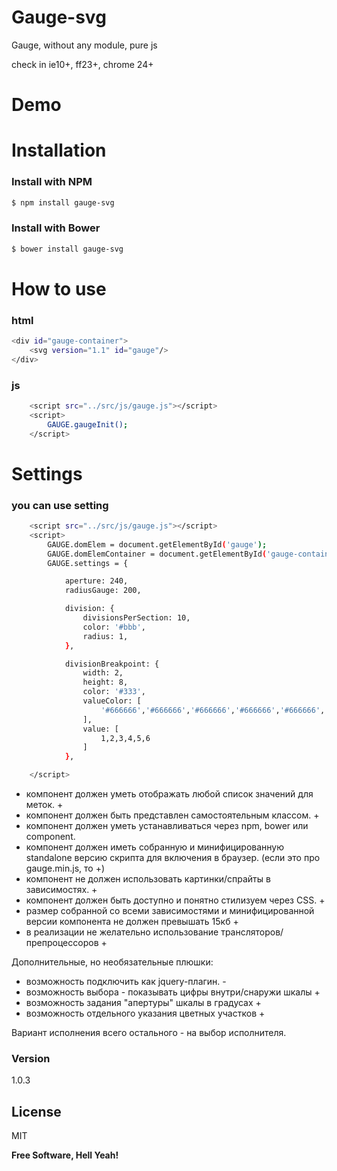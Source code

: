 # Gauge-svg

Gauge, without any module, pure js

check in ie10+, ff23+, chrome 24+

# Demo

# Installation

### Install with NPM
```sh
$ npm install gauge-svg
```

### Install with Bower
```sh
$ bower install gauge-svg
```

# How to use

### html
```sh
<div id="gauge-container">
    <svg version="1.1" id="gauge"/>
</div>
```

### js

```sh
    <script src="../src/js/gauge.js"></script>
    <script>
        GAUGE.gaugeInit();
    </script>
```

# Settings

### you can use setting
 
```sh
    <script src="../src/js/gauge.js"></script>
    <script>
        GAUGE.domElem = document.getElementById('gauge');
        GAUGE.domElemContainer = document.getElementById('gauge-container');
        GAUGE.settings = {

            aperture: 240,
            radiusGauge: 200,

            division: {
                divisionsPerSection: 10,
                color: '#bbb',
                radius: 1,
            },

            divisionBreakpoint: {
                width: 2,
                height: 8,
                color: '#333',
                valueColor: [
                    '#666666','#666666','#666666','#666666','#666666','#666666','#666666','#ffa500','#ffa500','#ff0000',
                ],
                value: [
                    1,2,3,4,5,6
                ]
            },

    </script>
```



- компонент должен уметь отображать любой список значений для меток. +
- компонент должен быть представлен самостоятельным классом. +
- компонент должен уметь устанавливаться через npm, bower или component.
- компонент должен иметь собранную и минифицированную standalone версию скрипта для включения в браузер. (если это про gauge.min.js, то +)
- компонент не должен использовать картинки/спрайты в зависимостях. +
- компонент должен быть доступно и понятно стилизуем через CSS. +
- размер собранной со всеми зависимостями и минифицированной версии компонента не должен превышать 15кб +
- в реализации не желательно использование трансляторов/препроцессоров +

Дополнительные, но необязательные плюшки:
- возможность подключить как jquery-плагин. -
- возможность выбора - показывать цифры внутри/снаружи шкалы +
- возможность задания "апертуры" шкалы в градусах +
- возможность отдельного указания цветных участков +

Вариант исполнения всего остального - на выбор исполнителя.
 
### Version
1.0.3
 
License
----

MIT
 
**Free Software, Hell Yeah!** 